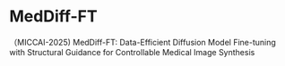 # MedDiff-FT
（MICCAI-2025) MedDiff-FT: Data-Efficient Diffusion Model Fine-tuning with Structural Guidance for Controllable Medical Image Synthesis
